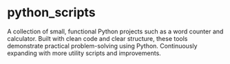 # python_scripts
 A collection of small, functional Python projects such as a word counter and calculator. Built with clean code and clear structure, these tools demonstrate practical problem-solving using Python. Continuously expanding with more utility scripts and improvements.
